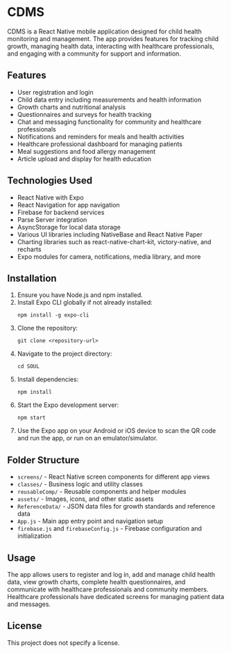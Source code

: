 # CDMS

CDMS is a React Native mobile application designed for child health monitoring and management. The app provides features for tracking child growth, managing health data, interacting with healthcare professionals, and engaging with a community for support and information.

## Features

- User registration and login
- Child data entry including measurements and health information
- Growth charts and nutritional analysis
- Questionnaires and surveys for health tracking
- Chat and messaging functionality for community and healthcare professionals
- Notifications and reminders for meals and health activities
- Healthcare professional dashboard for managing patients
- Meal suggestions and food allergy management
- Article upload and display for health education

## Technologies Used

- React Native with Expo
- React Navigation for app navigation
- Firebase for backend services
- Parse Server integration
- AsyncStorage for local data storage
- Various UI libraries including NativeBase and React Native Paper
- Charting libraries such as react-native-chart-kit, victory-native, and recharts
- Expo modules for camera, notifications, media library, and more

## Installation

1. Ensure you have Node.js and npm installed.
2. Install Expo CLI globally if not already installed:
   ```
   npm install -g expo-cli
   ```
3. Clone the repository:
   ```
   git clone <repository-url>
   ```
4. Navigate to the project directory:
   ```
   cd SOUL
   ```
5. Install dependencies:
   ```
   npm install
   ```
6. Start the Expo development server:
   ```
   npm start
   ```
7. Use the Expo app on your Android or iOS device to scan the QR code and run the app, or run on an emulator/simulator.

## Folder Structure

- `screens/` - React Native screen components for different app views
- `classes/` - Business logic and utility classes
- `reusableComp/` - Reusable components and helper modules
- `assets/` - Images, icons, and other static assets
- `ReferenceData/` - JSON data files for growth standards and reference data
- `App.js` - Main app entry point and navigation setup
- `firebase.js` and `firebaseConfig.js` - Firebase configuration and initialization

## Usage

The app allows users to register and log in, add and manage child health data, view growth charts, complete health questionnaires, and communicate with healthcare professionals and community members. Healthcare professionals have dedicated screens for managing patient data and messages.

## License

This project does not specify a license.
